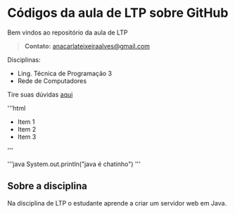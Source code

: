 # Códigos da aula de LTP sobre GitHub
Bem vindos ao repositório da aula de LTP

> **Contato:** anacarlateixeiraalves@gmail.com

Disciplinas: 
- Ling. Técnica de Programação 3
- Rede de Computadores

Tire suas dúvidas [aqui](https://chat.openai.com/auth/login)

'''html
<div>
    <ul>
      <li>Item 1</li>
      <li>Item 2</li>
      <li>Item 3</li>
    </ul>
</div>
'''

'''java
System.out.println("java é chatinho")
'''

## Sobre a disciplina
Na disciplina de LTP o estudante aprende a criar um servidor web em Java.
